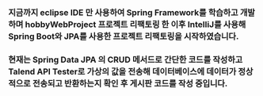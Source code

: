 ### 지금까지 eclipse IDE 만 사용하여 Spring Framework를 학습하고 개발하며 hobbyWebProject 프로젝트 리팩토링 한 이후 IntelliJ를 사용해 Spring Boot와 JPA를 사용한 프로젝트 리팩토링을 시작하였습니다.
### 현재는 Spring Data JPA 의 CRUD 메서드로 간단한 코드를 작성하고 Talend API Tester로 가상의 값을 전송해 데이터베이스에 데이터가 정상적으로 전송되고 반환하는지 확인 후 게시판 코드를 작성 중입니다.
